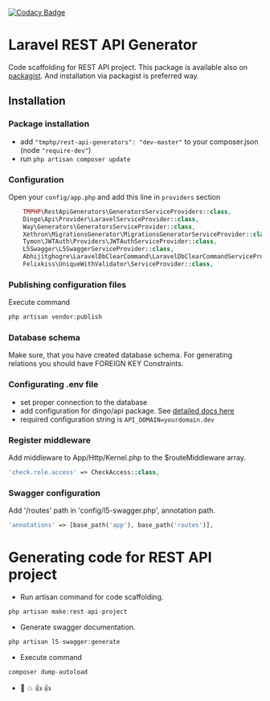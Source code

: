 [![Codacy Badge](https://api.codacy.com/project/badge/Grade/bdc684fc4dc84708a4cd201ae70499a6)](https://www.codacy.com/app/YanDatsyuk/Laravel-REST-API-generator?utm_source=github.com&amp;utm_medium=referral&amp;utm_content=YanDatsyuk/Laravel-REST-API-generator&amp;utm_campaign=Badge_Grade)

Laravel REST API Generator
==========================

Code scaffolding for REST API project. 
This package is available also on [packagist](https://packagist.org/packages/tmphp/rest-api-generators). And installation via packagist is preferred way.

## Installation

### Package installation

* add `"tmphp/rest-api-generators": "dev-master"` to your composer.json (node `"require-dev"`)
* run `php artisan composer update`

### Configuration

Open your `config/app.php` and add this line in `providers` section
```php
    TMPHP\RestApiGenerators\GeneratorsServiceProviders::class,
    Dingo\Api\Provider\LaravelServiceProvider::class,
    Way\Generators\GeneratorsServiceProvider::class,
    Xethron\MigrationsGenerator\MigrationsGeneratorServiceProvider::class,
    Tymon\JWTAuth\Providers\JWTAuthServiceProvider::class,
    L5Swagger\L5SwaggerServiceProvider::class,
    Abhijitghogre\LaravelDbClearCommand\LaravelDbClearCommandServiceProvider::class,
    Felixkiss\UniqueWithValidator\ServiceProvider::class,
```

### Publishing configuration files

Execute command
```php
php artisan vendor:publish
```

### Database schema

Make sure, that you have created database schema. 
For generating relations you should have FOREIGN KEY Constraints.

### Configurating .env file

- set proper connection to the database
- add configuration for dingo/api package. See [detailed docs here](https://github.com/dingo/api/wiki/Configuration)
- required configuration string is `API_DOMAIN=yourdomain.dev`

### Register middleware

Add middleware to App/Http/Kernel.php to the $routeMiddleware array.

```php
'check.role.access' => CheckAccess::class,
```

### Swagger configuration

Add '/routes' path in 'config/l5-swagger.php', annotation path.
```php
'annotations' => [base_path('app'), base_path('routes')],
```

# Generating code for REST API project

* Run artisan command for code scaffolding.

```php
php artisan make:rest-api-project
```

* Generate swagger documentation.

```php
php artisan l5-swagger:generate
```

* Execute command

```php
composer dump-autoload
```

* :elephant: :boom: :+1: :+1: